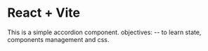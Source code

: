# React + Vite

This is a simple accordion component.
objectives: -- to learn state, components management and css.